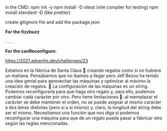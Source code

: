 in the CMD:
npm init -y
npm install -D vitest (vite compiler for testing)
npm install standard -D (like prettier)

create gitignore file and add the package.json

**For the fizzbuzz**

.
.
.
.

**For the canReconfigure:**

https://2021.adventjs.dev/challenges/23


Estamos en la fábrica de Santa Claus 🎅 creando regalos como si no hubiera un mañana.
Pensábamos que no íbamos a llegar pero Jelf Bezos ha tenido una idea genial para aprovechar las máquinas y optimizar al máximo la creación de regalos. 🎁
La configuración de las máquinas es un string. Podemos reconfigurarla para que haga otro regalo y, para ello, podemos cambiar cada carácter por otro.
Pero tiene limitaciones 🥲: al reemplazar el carácter se debe mantener el orden, no se puede asignar al mismo carácter a dos letras distintas (pero sí a si mismo) y, claro, la longitud del string debe ser el mismo.
Necesitamos una función que nos diga si podemos reconfigurar una máquina para que de un regalo pueda pasar a fabricar otro según las reglas mencionadas. 